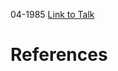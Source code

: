 

04-1985
[Link to Talk](https://www.churchofjesuschrist.org/study/general-conference/1985/04/saturday-morning-session?lang=eng)



# References
